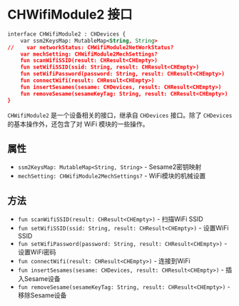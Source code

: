 # CHWifiModule2 接口
```svg
interface CHWifiModule2 : CHDevices {
    var ssm2KeysMap: MutableMap<String, String>
//    var networkStatus: CHWifiModule2NetWorkStatus?
    var mechSetting: CHWifiModule2MechSettings?
    fun scanWifiSSID(result: CHResult<CHEmpty>)
    fun setWifiSSID(ssid: String, result: CHResult<CHEmpty>)
    fun setWifiPassword(password: String, result: CHResult<CHEmpty>)
    fun connectWifi(result: CHResult<CHEmpty>)
    fun insertSesames(sesame: CHDevices, result: CHResult<CHEmpty>)
    fun removeSesame(sesameKeyTag: String, result: CHResult<CHEmpty>)
}

```


`CHWifiModule2` 是一个设备相关的接口，继承自 `CHDevices` 接口。除了 `CHDevices` 的基本操作外，还包含了对 WiFi 模块的一些操作。

## 属性

- `ssm2KeysMap: MutableMap<String, String>` - Sesame2密钥映射
- `mechSetting: CHWifiModule2MechSettings?` - WiFi模块的机械设置

## 方法

- `fun scanWifiSSID(result: CHResult<CHEmpty>)` - 扫描WiFi SSID
- `fun setWifiSSID(ssid: String, result: CHResult<CHEmpty>)` - 设置WiFi SSID
- `fun setWifiPassword(password: String, result: CHResult<CHEmpty>)` - 设置WiFi密码
- `fun connectWifi(result: CHResult<CHEmpty>)` - 连接到WiFi
- `fun insertSesames(sesame: CHDevices, result: CHResult<CHEmpty>)` - 插入Sesame设备
- `fun removeSesame(sesameKeyTag: String, result: CHResult<CHEmpty>)` - 移除Sesame设备


